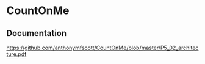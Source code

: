 # CountOnMe

## Documentation

https://github.com/anthonymfscott/CountOnMe/blob/master/P5_02_architecture.pdf
